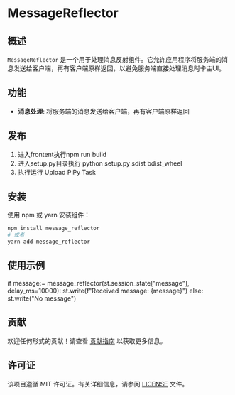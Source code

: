 # MessageReflector

## 概述
`MessageReflector` 是一个用于处理消息反射组件。它允许应用程序将服务端的消息发送给客户端，再有客户端原样返回，以避免服务端直接处理消息时卡主UI。

## 功能
- **消息处理**: 将服务端的消息发送给客户端，再有客户端原样返回

## 发布
1. 进入frontent执行npm run build
2. 进入setup.py目录执行 python setup.py sdist bdist_wheel
3. 执行运行 Upload PiPy Task

## 安装
使用 npm 或 yarn 安装组件：
```bash
npm install message_reflector
# 或者
yarn add message_reflector
```

## 使用示例
if message:= message_reflector(st.session_state["message"], delay_ms=10000):
    st.write(f"Received message: {message}")
else:
    st.write("No message")  


## 贡献
欢迎任何形式的贡献！请查看 [贡献指南](CONTRIBUTING.md) 以获取更多信息。

## 许可证
该项目遵循 MIT 许可证。有关详细信息，请参阅 [LICENSE](LICENSE) 文件。